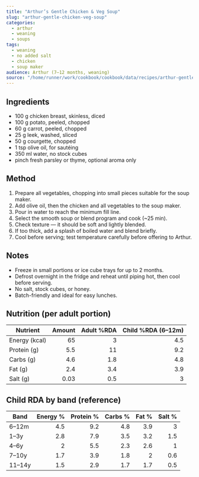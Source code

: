 ```yaml
---
title: "Arthur’s Gentle Chicken & Veg Soup"
slug: "arthur-gentle-chicken-veg-soup"
categories:
  - arthur
  - weaning
  - soups
tags:
  - weaning
  - no added salt
  - chicken
  - soup maker
audience: Arthur (7–12 months, weaning)
source: "/home/runner/work/cookbook/cookbook/data/recipes/arthur-gentle-chicken-veg-soup.json"
---
```


## Ingredients

- 100 g chicken breast, skinless, diced
- 100 g potato, peeled, chopped
- 60 g carrot, peeled, chopped
- 25 g leek, washed, sliced
- 50 g courgette, chopped
- 1 tsp olive oil, for sautéing
- 350 ml water, no stock cubes
- pinch fresh parsley or thyme, optional aroma only

## Method

1. Prepare all vegetables, chopping into small pieces suitable for the soup maker.
2. Add olive oil, then the chicken and all vegetables to the soup maker.
3. Pour in water to reach the minimum fill line.
4. Select the smooth soup or blend program and cook (~25 min).
5. Check texture — it should be soft and lightly blended.
6. If too thick, add a splash of boiled water and blend briefly.
7. Cool before serving; test temperature carefully before offering to Arthur.

## Notes

- Freeze in small portions or ice cube trays for up to 2 months.
- Defrost overnight in the fridge and reheat until piping hot, then cool before serving.
- No salt, stock cubes, or honey.
- Batch-friendly and ideal for easy lunches.

## Nutrition (per adult portion)

| Nutrient | Amount | Adult %RDA | Child %RDA (6–12m) |
|---|---:|---:|---:|
| Energy (kcal) | 65 | 3 | 4.5 |
| Protein (g) | 5.5 | 11 | 9.2 |
| Carbs (g) | 4.6 | 1.8 | 4.8 |
| Fat (g) | 2.4 | 3.4 | 3.9 |
| Salt (g) | 0.03 | 0.5 | 3 |

## Child RDA by band (reference)

| Band | Energy % | Protein % | Carbs % | Fat % | Salt % |
|---|---:|---:|---:|---:|---:|
| 6–12m | 4.5 | 9.2 | 4.8 | 3.9 | 3 |
| 1–3y | 2.8 | 7.9 | 3.5 | 3.2 | 1.5 |
| 4–6y | 2 | 5.5 | 2.3 | 2.6 | 1 |
| 7–10y | 1.7 | 3.9 | 1.8 | 2 | 0.6 |
| 11–14y | 1.5 | 2.9 | 1.7 | 1.7 | 0.5 |
